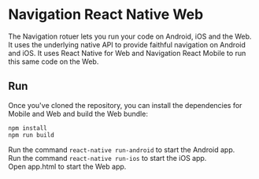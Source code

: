 # Navigation React Native Web
The Navigation rotuer lets you run your code on Android, iOS and the Web. It uses the underlying native API to provide faithful navigation on Android and iOS. It uses React Native for Web and Navigation React Mobile to run this same code on the Web.

## Run
Once you've cloned the repository, you can install the dependencies for Mobile and Web and build the Web bundle:

    npm install
    npm run build
    
Run the command `react-native run-android` to start the Android app.  
Run the command `react-native run-ios` to start the iOS app.  
Open app.html to start the Web app.